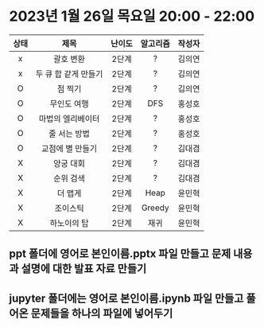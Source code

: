 # 2023년 1월 26일 목요일 20:00 - 22:00

|상태|제목|난이도|알고리즘|작성자  
|:---:|:---:|:---:|:---:|:---:|  
|x|괄호 변환|2단계|?|김의연  
|x|두 큐 합 같게 만들기|2단계|?|김의연  
|O|점 찍기|2단계|?|김의연  
|O|무인도 여행|2단계|DFS|홍성호
|O|마법의 엘리베이터|2단계|?|홍성호
|O|줄 서는 방법|2단계|?|홍성호
|O|교점에 별 만들기|2단계|?|김대겸
|X|양궁 대회|2단계|?|김대겸  
|X|순위 검색|2단계|?|김대겸  
|X|더 맵게|2단계|Heap|윤민혁
|X|조이스틱|2단계|Greedy|윤민혁
|X|하노이의 탑|2단계|재귀|윤민혁

## ppt 폴더에 영어로 본인이름.pptx 파일 만들고 문제 내용과 설명에 대한 발표 자료 만들기
## jupyter 폴더에는 영어로 본인이름.ipynb 파일 만들고 풀어온 문제들을 하나의 파일에 넣어두기
